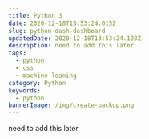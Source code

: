 ```yaml
---
title: Python 3
date: 2020-12-18T13:53:24.015Z
slug: python-dash-dashboard
updatedDate: 2020-12-18T13:53:24.128Z
description: need to add this later
tags:
  - python
  - css
  - machine-leaning
category: Python
keywords:
  - python
bannerImage: /img/create-backup.png
---
```

need to add this later